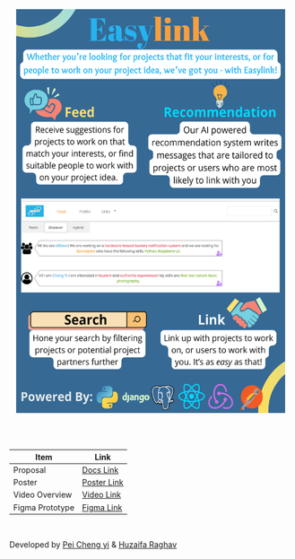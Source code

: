 <!-- <p align="center">
  <a>
    <img
      width="15%"
      src="https://raw.githubusercontent.com/SeekSaveServe/Easylink/main/src/main/src/Assets/EasyLink%20Poster%20Lift%20Off.png"
    />
  </a>
</p> -->

<!-- <div align="center">
  Made with 💙 using <br/><br/>
  <div align="center">
    <img src="https://img.shields.io/badge/React_Native-20232A?style=for-the-badge&logo=react&logoColor=61DAFB" /><img src="https://img.shields.io/badge/Expo-20232A?style=for-the-badge&logo=expo&logoColor=#000020"/><img src="https://img.shields.io/badge/python-20232A?style=for-the-badge&logo=python&logoColor=3776AB"/><img src="https://img.shields.io/badge/heroku-20232A?style=for-the-badge&logo=heroku&logoColor=430098"/><img src="https://img.shields.io/badge/firebase-20232A?style=for-the-badge&logo=firebase&logoColor=ffca28"/><img src="https://img.shields.io/badge/jest-20232A?style=for-the-badge&logo=jest&logoColor=C21325"/><img src="https://img.shields.io/badge/postman-20232A?style=for-the-badge&logo=postman&logoColor=FF6C37"/>
    </div>
</div> -->


<!-- ![-----------------------------------------------------------------](https://raw.githubusercontent.com/andreasbm/readme/master/assets/lines/water.png)
 -->
<div align="center">
  <img src="https://github.com/SeekSaveServe/Easylink/blob/main/Assets/EasyLink%20Poster%20Lift%20Off.png" width="480" height="720">
</div>

<br/><br/>

| Item | Link                               |
|------------|-------------------------------------------|
| Proposal      | [Docs Link](https://docs.google.com/document/d/1i9sCMypnuhqIIi9esRn1u5517_oENjyscRTttlhFQLM/edit?usp=sharing) |
| Poster       | [Poster Link](https://raw.githubusercontent.com/SeekSaveServe/Easylink/main/src/Assets/EasyLink%20Poster%20Lift%20Off.png) |
| Video Overview | [Video Link](https://youtu.be/96NB5PJIMrk) |
| Figma Prototype | [Figma Link](https://tinyurl.com/Easylink-figma) |
<br/>

<p>Developed by <a href="https://github.com/SeekSaveServe">Pei Cheng yi</a> & <a href="https://github.com/huzaifa1712">Huzaifa Raghav</a></p>
